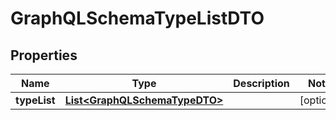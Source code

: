 
# GraphQLSchemaTypeListDTO

## Properties
Name | Type | Description | Notes
------------ | ------------- | ------------- | -------------
**typeList** | [**List&lt;GraphQLSchemaTypeDTO&gt;**](GraphQLSchemaTypeDTO.md) |  |  [optional]



